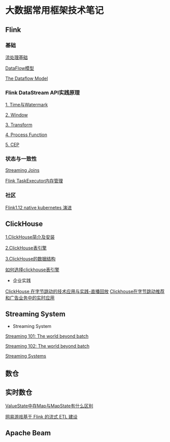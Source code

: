 # 大数据常用框架技术笔记

## Flink

### 基础
[流处理基础](docs/flink/流初级基础.md)

[DataFlow模型](docs/flink/DataFlow模型.md)

[The Dataflow Model](docs/flink/TheDataflowModel.md)

### Flink DataStream API实践原理
[1. Time与Watermark](docs/flink/Time与Watermark.md)

[2. Window](docs/flink/Window.md)

[3. Transform]()

[4. Process Function]()

[5. CEP]()

### 状态与一致性


[Streaming Joins](docs/flink/FlinkStreamingJoins.md)

[Flink TaskExecutor内存管理](docs/flink/FlinkTaskExecutor内存管理.md)

### 社区
[Flink1.12 native kubernetes 演进](docs/flink/Flink1.12nativekubernetes演进.md)


## ClickHouse

[1.ClickHouse简介及安装](docs/clickhouse/ClickHouse.md)

[2.ClickHouse表引擎](docs/clickhouse/tableEngine.md)

[3.ClickHouse的数据结构](docs/clickhouse/ClickHouse数据结构.md)

[如何选择clickhouse表引擎](docs/clickhouse/如何选择clickhouse表引擎.md)

- 企业实践

[ClickHouse 在字节跳动的技术应用与实践-直播回放](https://www.ixigua.com/6853991019050959371/)
[Clickhouse在字节跳动推荐和广告业务中的实时应用](https://mp.weixin.qq.com/s/yEnsXPtERMh7tBwvxx8GVw)


## Streaming System

- Streaming System

[Streaming 101: The world beyond batch](https://www.oreilly.com/ideas/the-world-beyond-batch-streaming-101)

[Streaming 102: The world beyond batch](https://www.oreilly.com/ideas/the-world-beyond-batch-streaming-102)

[Streaming Systems](https://www.oreilly.com/library/view/streaming-systems/9781491983867/?_ga=2.214328721.704251868.1607675381-1314152331.1607675381)

## 数仓

## 实时数仓
[ValueState中存Map与MapState有什么区别](docs/flink/ValueState中存Map与MapState有什么区别.md)

[网易游戏基于 Flink 的流式 ETL 建设](https://mp.weixin.qq.com/s/R4dpdSGNzgE-uvlvo09ulA)

## Apache Beam




